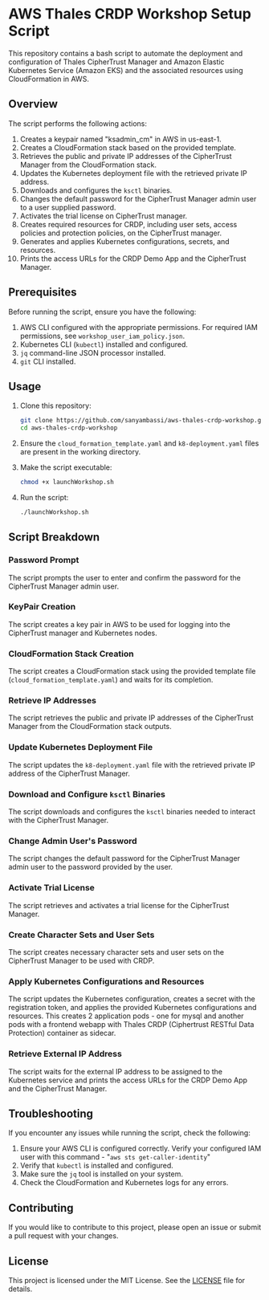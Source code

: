# AWS Thales CRDP Workshop Setup Script

This repository contains a bash script to automate the deployment and configuration of Thales CipherTrust Manager and Amazon Elastic Kubernetes Service (Amazon EKS) and the associated resources using CloudFormation in AWS.

## Overview

The script performs the following actions:

1. Creates a keypair named "ksadmin_cm" in AWS in us-east-1.
2. Creates a CloudFormation stack based on the provided template.
3. Retrieves the public and private IP addresses of the CipherTrust Manager from the CloudFormation stack.
4. Updates the Kubernetes deployment file with the retrieved private IP address.
5. Downloads and configures the `ksctl` binaries.
6. Changes the default password for the CipherTrust Manager admin user to a user supplied password.
7. Activates the trial license on CipherTrust manager.
8. Creates required resources for CRDP, including user sets, access policies and protection policies, on the CipherTrust manager.
9. Generates and applies Kubernetes configurations, secrets, and resources.
10. Prints the access URLs for the CRDP Demo App and the CipherTrust Manager.

## Prerequisites

Before running the script, ensure you have the following:

1. AWS CLI configured with the appropriate permissions. For required IAM permissions, see `workshop_user_iam_policy.json`.
2. Kubernetes CLI (`kubectl`) installed and configured.
3. `jq` command-line JSON processor installed.
4. `git` CLI installed.

## Usage

1. Clone this repository:
    ```sh
    git clone https://github.com/sanyambassi/aws-thales-crdp-workshop.git
    cd aws-thales-crdp-workshop
    ```

2. Ensure the `cloud_formation_template.yaml` and `k8-deployment.yaml` files are present in the working directory.

3. Make the script executable:
    ```sh
    chmod +x launchWorkshop.sh
    ```

4. Run the script:
    ```sh
    ./launchWorkshop.sh
    ```

## Script Breakdown

### Password Prompt

The script prompts the user to enter and confirm the password for the CipherTrust Manager admin user.

### KeyPair Creation

The script creates a key pair in AWS to be used for logging into the CipherTrust manager and Kubernetes nodes.

### CloudFormation Stack Creation

The script creates a CloudFormation stack using the provided template file (`cloud_formation_template.yaml`) and waits for its completion.

### Retrieve IP Addresses

The script retrieves the public and private IP addresses of the CipherTrust Manager from the CloudFormation stack outputs.

### Update Kubernetes Deployment File

The script updates the `k8-deployment.yaml` file with the retrieved private IP address of the CipherTrust Manager.

### Download and Configure `ksctl` Binaries

The script downloads and configures the `ksctl` binaries needed to interact with the CipherTrust Manager.

### Change Admin User's Password

The script changes the default password for the CipherTrust Manager admin user to the password provided by the user.

### Activate Trial License

The script retrieves and activates a trial license for the CipherTrust Manager.

### Create Character Sets and User Sets

The script creates necessary character sets and user sets on the CipherTrust Manager to be used with CRDP.

### Apply Kubernetes Configurations and Resources

The script updates the Kubernetes configuration, creates a secret with the registration token, and applies the provided Kubernetes configurations and resources. This creates 2 application pods - one for mysql and another pods with a frontend webapp with Thales CRDP (Ciphertrust RESTful Data Protection) container as sidecar. 

### Retrieve External IP Address

The script waits for the external IP address to be assigned to the Kubernetes service and prints the access URLs for the CRDP Demo App and the CipherTrust Manager.

## Troubleshooting

If you encounter any issues while running the script, check the following:

1. Ensure your AWS CLI is configured correctly. Verify your configured IAM user with this command - "`aws sts get-caller-identity`"
2. Verify that `kubectl` is installed and configured.
3. Make sure the `jq` tool is installed on your system.
4. Check the CloudFormation and Kubernetes logs for any errors.

## Contributing

If you would like to contribute to this project, please open an issue or submit a pull request with your changes.

## License

This project is licensed under the MIT License. See the [LICENSE](LICENSE) file for details.
